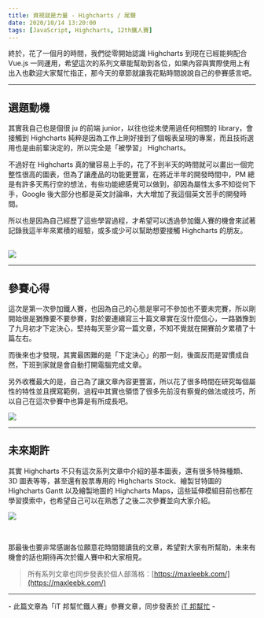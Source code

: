 ```yaml
---
title: 資視就是力量 - Highcharts / 尾聲
date: 2020/10/14 13:20:00
tags: [JavaScript, Highcharts, 12th鐵人賽]
---
```


終於，花了一個月的時間，我們從零開始認識 Highcharts 到現在已經能夠配合 Vue.js 一同運用，希望這次的系列文章能幫助到各位，如果內容與實際使用上有出入也歡迎大家幫忙指正，那今天的章節就讓我花點時間說說自己的參賽感言吧。

---

## 選題動機

其實我自己也是個很 ju 的前端 junior，以往也從未使用過任何相關的 library，會接觸到 Highcharts 純粹是因為工作上剛好接到了個報表呈現的專案，而且技術選用也是由前輩決定的，所以完全是「被學習」 Highcharts。

不過好在 Highcharts 真的蠻容易上手的，花了不到半天的時間就可以畫出一個完整性很高的圖表，但為了讓產品的功能更豐富，在將近半年的開發時間中，PM 總是有許多天馬行空的想法，有些功能總感覺可以做到，卻因為屬性太多不知從何下手，Google 後大部分也都是英文討論串，大大增加了我這個英文苦手的開發時間。

所以也是因為自己經歷了這些學習過程，才希望可以透過參加鐵人賽的機會來試著記錄我這半年來累積的經驗，或多或少可以幫助想要接觸 Highcharts 的朋友。

<br/>

<img src="/img/content/highcharts-30/learning.png" style="max-width: 400px;" />

---

## 參賽心得

這次是第一次參加鐵人賽，也因為自己的心態是寧可不參加也不要未完賽，所以剛開始很是猶豫要不要參賽，對於要連續寫三十篇文章實在沒什麼信心，一路猶豫到了九月初才下定決心，堅持每天至少寫一篇文章，不知不覺就在開賽前夕累積了十篇左右。

而後來也才發現，其實最困難的是「下定決心」的那一刻，後面反而是習慣成自然，下班到家就是會自動打開電腦完成文章。

另外收穫最大的是，自己為了讓文章內容更豐富，所以花了很多時間在研究每個屬性的特性並且撰寫範例，過程中其實也領悟了很多先前沒有察覺的做法或技巧，所以自己在這次參賽中也算是有所成長吧。

<img src="/img/content/highcharts-30/write.png" style="max-width: 400px;" />

---

## 未來期許

其實 Highcharts 不只有這次系列文章中介紹的基本圖表，還有很多特殊種類、3D 圖表等等，甚至還有股票專用的 Highcharts Stock、繪製甘特圖的 Highcharts Gantt 以及繪製地圖的 Highcharts Maps，這些延伸模組目前也都在學習摸索中，也希望自己可以在熟悉了之後二次參賽並向大家介紹。

![](/img/content/highcharts-30/map.png)

<br/>

那最後也要非常感謝各位願意花時間閱讀我的文章，希望對大家有所幫助，未來有機會的話也期待再次於鐵人賽中和大家相見。

> 所有系列文章也同步發表於個人部落格：[https://maxleebk.com/](https://maxleebk.com/)

---

\- 此篇文章為「iT 邦幫忙鐵人賽」參賽文章，同步發表於 [iT 邦幫忙](https://ithelp.ithome.com.tw/articles/10253136) -
